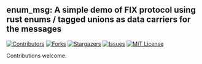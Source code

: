 ## enum_msg: A simple demo of FIX protocol using rust enums / tagged unions as data carriers for the messages

[![Contributors][contributors-shield]][contributors-url]
[![Forks][forks-shield]][forks-url]
[![Stargazers][stars-shield]][stars-url]
[![Issues][issues-shield]][issues-url]
[![MIT License][license-shield]][license-url]



Contributions welcome.

[contributors-shield]: https://img.shields.io/github/contributors/armstrtw/enum_msg.svg?style=for-the-badge
[contributors-url]: https://github.com/armstrtw/enum_msg/graphs/contributors
[forks-shield]: https://img.shields.io/github/forks/armstrtw/enum_msg.svg?style=for-the-badge
[forks-url]: https://github.com/armstrtw/enum_msg/network/members
[stars-shield]: https://img.shields.io/github/stars/armstrtw/enum_msg.svg?style=for-the-badge
[stars-url]: https://github.com/armstrtw/enum_msg/stargazers
[issues-shield]: https://img.shields.io/github/issues/armstrtw/enum_msg.svg?style=for-the-badge
[issues-url]: https://github.com/armstrtw/enum_msg/issues
[license-shield]: https://img.shields.io/github/license/armstrtw/enum_msg.svg?style=for-the-badge
[license-url]: https://github.com/armstrtw/enum_msg/blob/master/LICENSE
